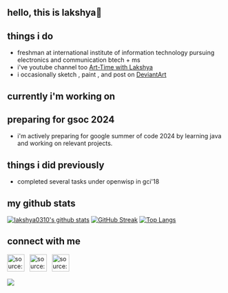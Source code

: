 ## hello, this is lakshya🎯

## things i do

* freshman at international institute of information technology pursuing electronics and communication btech + ms
* i've youtube channel too [Art-Time with Lakshya](https://youtube.com/@ArtTimewithLakshya)
* i occasionally sketch , paint , and post on [DeviantArt](https://www.deviantart.com/sigmalaksh)


## currently i'm working on

## preparing for gsoc 2024
* i'm actively preparing for google summer of code 2024 by learning java and working on relevant projects.


## things i did previously
* completed several tasks under openwisp in gci'18

## my github stats
<a href="http://www.github.com/lakshya0310"><img src="https://github-readme-stats.vercel.app/api?username=lakshya0310&show_icons=true&hide=&count_private=true&title_color=0891b2&text_color=ffffff&icon_color=0891b2&bg_color=171717&hide_border=true&show_icons=true" alt="lakshya0310's github stats" /></a>
[![GitHub Streak](https://streak-stats.demolab.com?user=lakshya0310&theme=calm&hide_border=true&card_width=450)](https://git.io/streak-stats)
[![Top Langs](https://github-readme-stats.vercel.app/api/top-langs/?username=lakshya0310&theme=calm&layout=donut&hide_border=true)](https://github.com/anuraghazra/github-readme-stats)


## connect with me 
<a href="https://www.linkedin.com/in/lakshya-jindal-031a52286" target="_blank" rel="noopener noreferrer"><img src="https://i.imgur.com/kF9HMpz.png" width=40px height=40px title="source: imgur.com" /></a> &nbsp;  <a href="https://twitter.com/jindal10_jindal" target="_blank" rel="noopener noreferrer"><img src="https://i.imgur.com/G7yTDHP.png" width=40px height=40px title="source: imgur.com" /></a> &nbsp;  <a href="https://instagram.com/laxyajindal_" target="_blank" rel="noopener noreferrer"><img src="https://i.imgur.com/6QzKhtx.png" width=40px height=40px title="source: imgur.com" /></a>

![](https://komarev.com/ghpvc/?username=lakshya0310&style=plastic&label=Stalker+Alert) <br>
